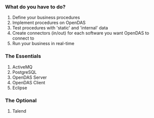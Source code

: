 

### What do you have to do? ###

1. Define your business procedures
2. Implement procedures on OpenDAS
3. Test procedures with 'static' and 'internal' data
4. Create connectors (in/out) for each software you want OpenDAS to connect to
5. Run your business in real-time

### The Essentials
1. ActiveMQ
2. PostgreSQL
3. OpenDAS Server
4. OpenDAS Client
5. Eclipse

### The Optional
1. Talend
